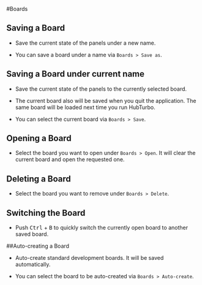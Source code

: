 #Boards

## Saving a Board

- Save the current state of the panels under a new name.

- You can save a board under a name via `Boards > Save as`.

## Saving a Board under current name

- Save the current state of the panels to the currently selected board.

- The current board also will be saved when you quit the application. The same board will be loaded next time you run HubTurbo.

- You can select the current board via `Boards > Save`.

## Opening a Board

- Select the board you want to open under `Boards > Open`. It will clear the current board and open the requested one.

## Deleting a Board

- Select the board you want to remove under `Boards > Delete`.

## Switching the Board

- Push <kbd>Ctrl</kbd> + <kbd>B</kbd> to quickly switch the currently open board to another saved board.

##Auto-creating a Board

- Auto-create standard development boards. It will be saved automatically.

- You can select the board to be auto-created via `Boards > Auto-create`.
